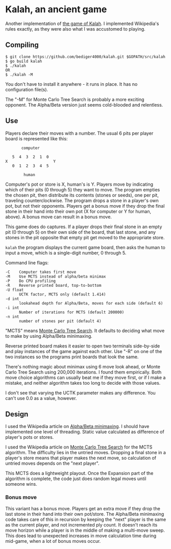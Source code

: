 # Kalah, an ancient game

Another implementation of [the game of Kalah](https://en.wikipedia.org/wiki/Kalah).
I implemented Wikipedia's rules exactly, as they were also what I was
accustomed to playing.

## Compiling

    $ git clone https://github.com/bediger4000/kalah.git $GOPATH/src/kalah
    $ go build kalah
    $ ./kalah
    OR
    $ ./kalah -M

You don't have to install it anywhere - it runs in place.
It has no configuration file(s).

The "-M" for Monte Carlo Tree Search is probably a
more exciting opponent.
The Alpha/Beta version just seems cold-blooded and relentless.

## Use

Players declare their moves with a number.
The usual 6 pits per player board is represented like this:

           computer

       5  4  3  2  1  0
    X                    Y
       0  1  2  3  4  5

            human

Computer's pot or store is X, human's is Y.
Players move by indicating which of their pits (0 through 5)
they want to move.
The program empties the chosen pit,
then distribute its contents (stones or seeds),
one per pit, traveling counterclockwise.
The program drops a stone in a player's own pot,
but not their opponents.
Players get a bonus move if they drop the final stone
in their hand into their own pot (X for computer or Y for human, above).
A bonus move can result in a bonus move.

This game does do captures.
If a player drops their final stone in an empty pit (0 through 5)
on their own side of the board,
that last stone,
and any stones in the pit opposite that empty pit get moved to the appropriate store.

`kalah` the program displays the current game board,
then asks the human to input a move, which is a single-digit
number, 0 through 5.

Command line flags:

    -C    Computer takes first move
    -M    Use MCTS instead of alpha/beta minimax
    -P    Do CPU profiling
    -R    Reverse printed board, top-to-bottom
    -U float
          UCTK factor, MCTS only (default 1.414)
    -d int
          lookahead depth for Alpha/Beta, moves for each side (default 6)
    -i int
          Number of iterations for MCTS (default 200000)
    -n int
          number of stones per pit (default 4)


"MCTS" means [Monte Carlo Tree Search](http://mcts.ai/).
It defaults to deciding what move to make by using Alpha/Beta minimaxing.

Reverse printed board makes it easier to open two terminals side-by-side
and play instances of the game against each other. Use "-R" on one of the
two instances so the programs print boards that look the same.

There's nothing magic about minimax using 6 move look ahead,
or Monte Carlo Tree Search using 200,000 iterations.
I found them empirically.
Both move choice algorithms can usually beat me if they move first,
or if I make a mistake,
and neither algorithm takes too long to decide with those values.

I don't see that varying the UCTK parameter makes any difference.
You can't use 0.0 as a value, however.

## Design

I used the Wikipedia article on [Alpha/Beta minimaxing](https://en.wikipedia.org/wiki/Alpha%E2%80%93beta_pruning).
I should have implemented one level of threading.
Static value calculated as difference of player's pots or stores.

I used the Wikipedia article on
[Monte Carlo Tree Search](https://en.wikipedia.org/wiki/Monte_Carlo_tree_search#Principle_of_operation)
for the MCTS algorithm.
The difficulty lies in the untried moves.
Dropping a final stone in a player's store means that player makes the
next move, so calculation of untried moves depends on the "next player".

This MCTS does a lightweight playout.
Once the Expansion part of the algorithm is complete,
the code just does random legal moves until someone wins.

### Bonus move

This variant has a bonus move.
Players get an extra move if they drop the last stone in their
hand into their own pot/store.
The Alpha/Beta minimaxing code takes care of this in recursion
by keeping the "next" player is the same as the current player,
and not incremented ply count.
It doesn't reach its move horizon while a player is in the middle
of making a multi-move sweep.
This does lead to unexpected increases in move calculation time
during mid-game, when a lot of bonus moves occur.
